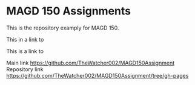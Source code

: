 # MAGD 150 Assignments

This is the repository examply for MAGD 150.

This in a link to 

This is a link to


Main link https://github.com/TheWatcher002/MAGD150Assignment
Repository link https://github.com/TheWatcher002/MAGD150Assignment/tree/gh-pages
